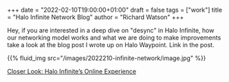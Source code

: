 +++
date = "2022-02-10T19:00:00+01:00"
draft = false
tags = ["work"]
title = "Halo Infinite Network Blog"
author = "Richard Watson"
+++

Hey, if you are interested in a deep dive on "desync" in Halo Infinite, how our networking model works and what we are doing to make improvements take a look at the blog post I wrote up on Halo Waypoint. Link in the post. 

<!--more--> 

{{% fluid_img src="/images/2022210-infinite-network/image.jpg" %}}

[Closer Look: Halo Infinite’s Online Experience](https://www.halowaypoint.com/news/closer-look-halo-infinite-online-experience)


